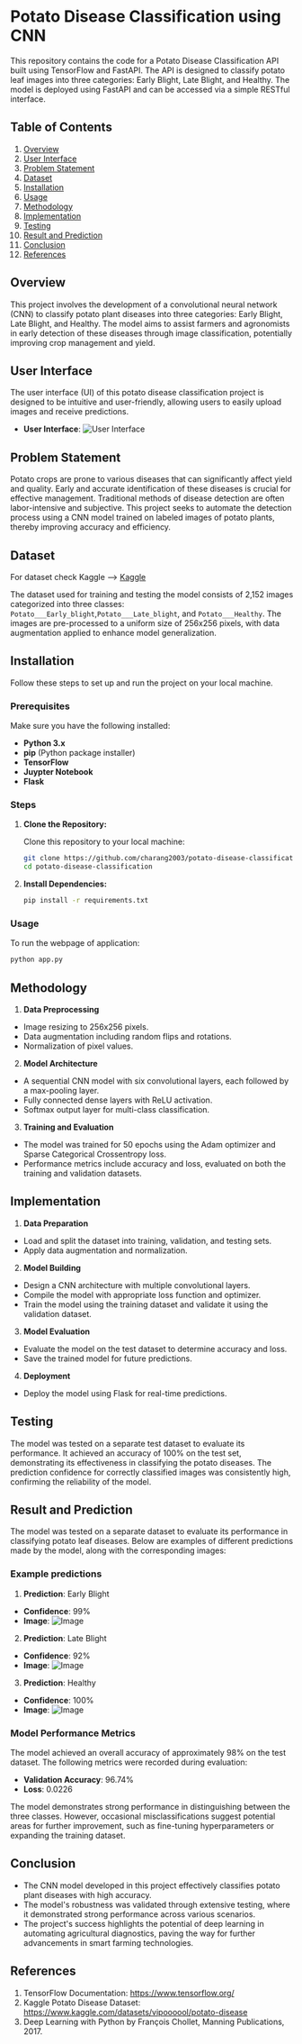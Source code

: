 # Potato Disease Classification using CNN

This repository contains the code for a Potato Disease Classification API built using TensorFlow and FastAPI. The API is designed to classify potato leaf images into three categories: Early Blight, Late Blight, and Healthy. The model is deployed using FastAPI and can be accessed via a simple RESTful interface.

## Table of Contents

1. [Overview](#overview)
2. [User Interface](#user-interface)
3. [Problem Statement](#problem-statement)
4. [Dataset](#dataset)
5. [Installation](#installation)
6. [Usage](#usage)
7. [Methodology](#methodology)
8. [Implementation](#implementation)
9. [Testing](#testing)
10. [Result and Prediction](#result-and-prediction)
11. [Conclusion](#conclusion)
12. [References](#references)

## Overview

This project involves the development of a convolutional neural network (CNN) to classify potato plant diseases into three categories: Early Blight, Late Blight, and Healthy. The model aims to assist farmers and agronomists in early detection of these diseases through image classification, potentially improving crop management and yield.

## User Interface

The user interface (UI) of this potato disease classification project is designed to be intuitive and user-friendly, allowing users to easily upload images and receive predictions.

- **User Interface**: ![User Interface](images-md\early.png)

## Problem Statement

Potato crops are prone to various diseases that can significantly affect yield and quality. Early and accurate identification of these diseases is crucial for effective management. Traditional methods of disease detection are often labor-intensive and subjective. This project seeks to automate the detection process using a CNN model trained on labeled images of potato plants, thereby improving accuracy and efficiency.

## Dataset

For dataset check Kaggle --> [Kaggle](https://www.kaggle.com/datasets/arjuntejaswi/plant-village)

The dataset used for training and testing the model consists of 2,152 images categorized into three classes: `Potato___Early_blight`,`Potato___Late_blight`, and `Potato___Healthy`. The images are pre-processed to a uniform size of 256x256 pixels, with data augmentation applied to enhance model generalization.

## Installation

Follow these steps to set up and run the project on your local machine.

### Prerequisites

Make sure you have the following installed:

- **Python 3.x**
- **pip** (Python package installer)
- **TensorFlow**
- **Juypter Notebook**
- **Flask**

### Steps

1. **Clone the Repository:**

   Clone this repository to your local machine:

   ```bash
   git clone https://github.com/charang2003/potato-disease-classification.git
   cd potato-disease-classification

   ```

2. **Install Dependencies:**
   ```bash
   pip install -r requirements.txt
   ```

### Usage

To run the webpage of application:

```bash
python app.py
```

## Methodology

1. **Data Preprocessing**

- Image resizing to 256x256 pixels.
- Data augmentation including random flips and rotations.
- Normalization of pixel values.

2. **Model Architecture**

- A sequential CNN model with six convolutional layers, each followed by a max-pooling layer.
- Fully connected dense layers with ReLU activation.
- Softmax output layer for multi-class classification.

3. **Training and Evaluation**

- The model was trained for 50 epochs using the Adam optimizer and Sparse Categorical Crossentropy loss.
- Performance metrics include accuracy and loss, evaluated on both the training and validation datasets.

## Implementation

1. **Data Preparation**

- Load and split the dataset into training, validation, and testing sets.
- Apply data augmentation and normalization.

2. **Model Building**

- Design a CNN architecture with multiple convolutional layers.
- Compile the model with appropriate loss function and optimizer.
- Train the model using the training dataset and validate it using the validation dataset.

3. **Model Evaluation**

- Evaluate the model on the test dataset to determine accuracy and loss.
- Save the trained model for future predictions.

4. **Deployment**

- Deploy the model using Flask for real-time predictions.

## Testing

The model was tested on a separate test dataset to evaluate its performance. It achieved an accuracy of 100% on the test set, demonstrating its effectiveness in classifying the potato diseases. The prediction confidence for correctly classified images was consistently high, confirming the reliability of the model.

## Result and Prediction

The model was tested on a separate dataset to evaluate its performance in classifying potato leaf diseases. Below are examples of different predictions made by the model, along with the corresponding images:

### Example predictions

1. **Prediction**: Early Blight

- **Confidence**: 99%
- **Image**: ![Image](images-md\early.png)

2. **Prediction**: Late Blight

- **Confidence**: 92%
- **Image**: ![Image](images-md\late.png)

3. **Prediction**: Healthy

- **Confidence**: 100%
- **Image**: ![Image](images-md\healthy.png)

### Model Performance Metrics

The model achieved an overall accuracy of approximately 98% on the test dataset. The following metrics were recorded during evaluation:

- **Validation Accuracy**: 96.74%
- **Loss**: 0.0226

The model demonstrates strong performance in distinguishing between the three classes. However, occasional misclassifications suggest potential areas for further improvement, such as fine-tuning hyperparameters or expanding the training dataset.

## Conclusion

- The CNN model developed in this project effectively classifies potato plant diseases with high accuracy.
- The model's robustness was validated through extensive testing, where it demonstrated strong performance across various scenarios.
- The project's success highlights the potential of deep learning in automating agricultural diagnostics, paving the way for further advancements in smart farming technologies.

## References

1. TensorFlow Documentation: https://www.tensorflow.org/
2. Kaggle Potato Disease Dataset: https://www.kaggle.com/datasets/vipoooool/potato-disease
3. Deep Learning with Python by François Chollet, Manning Publications, 2017.
